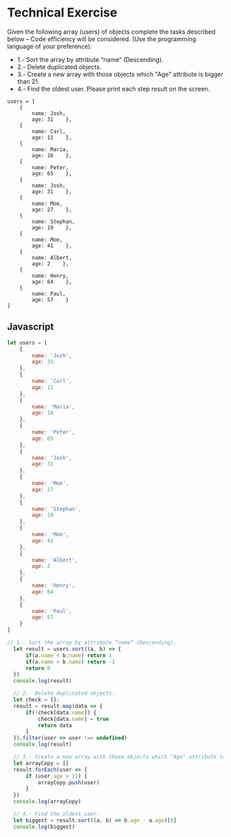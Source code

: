 # Technical Exercise

Given the following array (users) of objects complete the tasks described below – Code efficiency will be considered. 
(Use the programming language of your preference):
- 1.- Sort the array by attribute “name” (Descending).
- 2.- Delete duplicated objects.
- 3.- Create a new array with those objects which "Age" attribute is bigger than 21.
- 4.- Find the oldest user.
Please print each step result on the screen.

``` console
users = [
    {
        name: Josh,
        age: 31    },
    {
        name: Carl,
        age: 11    },
    {
        name: Maria,
        age: 16    },
    {
        name: Peter,
        age: 65    },
    {
        name: Josh,
        age: 31    },
    {
        name: Moe,
        age: 27    },
    {
        name: Stephan,
        age: 19    },
    {
        name: Moe,
        age: 41    },
    {
        name: Albert,
        age: 2    },
    {
        name: Henry,
        age: 64    },
    {
        name: Paul,
        age: 57    }
]
```

## Javascript

``` javascript
let users = [
    {
        name: 'Josh',
        age: 31    
    },
    {
        name: 'Carl',
        age: 11    
    },
    {
        name: 'Maria',
        age: 16    
    },
    {
        name: 'Peter',
        age: 65    
    },
    {
        name: 'Josh',
        age: 31    
    },
    {
        name: 'Moe',
        age: 27    
    },
    {
        name: 'Stephan',
        age: 19    
    },
    {
        name: 'Moe',
        age: 41    
    },
    {
        name: 'Albert',
        age: 2    
    },
    {
        name: 'Henry',
        age: 64    
    },
    {
        name: 'Paul',
        age: 57    
    }
]

// 1.- Sort the array by attribute “name” (Descending).
  let result = users.sort((a, b) => {
      if(a.name < b.name) return 1
      if(a.name > b.name) return -1
      return 0
  })
  console.log(result)

  // 2.- Delete duplicated objects.
  let check = {};
  result = result.map(data => {
      if(!check[data.name]) {
          check[data.name] = true
          return data
      } 
  }).filter(user => user !== undefined)
  console.log(result)

  // 3.- Create a new array with those objects which "Age" attribute is bigger than 21.
  let arrayCopy = []
  result.forEach(user => {
      if (user.age > 21) {
          arrayCopy.push(user)
      }
  })
  console.log(arrayCopy)

  // 4.- Find the oldest user.
  let biggest = result.sort((a, b) => b.age - a.age)[0]
  console.log(biggest)

```
